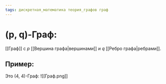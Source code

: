 ```yaml
---
tags: дискретная_математика теория_графов граф
---
```

# (p, q)-Граф:
[[Граф]] с $p$ [[Вершина графа|вершинами]] и $q$ [[Ребро графа|ребрами]].
## Пример:
Это (4, 4)-Граф:
![[Граф.png]]